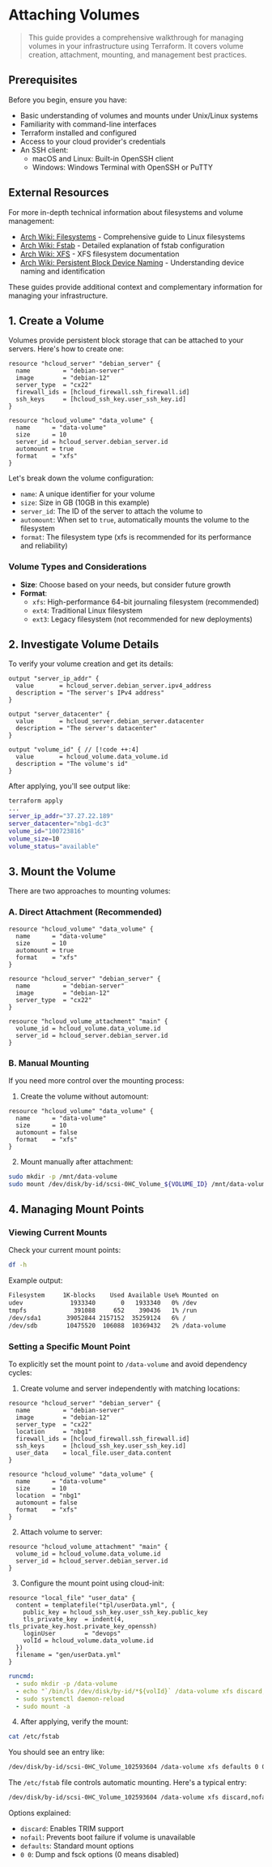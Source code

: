 # Attaching Volumes

> This guide provides a comprehensive walkthrough for managing volumes in your infrastructure using Terraform. It covers volume creation, attachment, mounting, and management best practices.

## Prerequisites

Before you begin, ensure you have:

- Basic understanding of volumes and mounts under Unix/Linux systems
- Familiarity with command-line interfaces
- Terraform installed and configured
- Access to your cloud provider's credentials
- An SSH client:
    - macOS and Linux: Built-in OpenSSH client
    - Windows: Windows Terminal with OpenSSH or PuTTY

## External Resources

For more in-depth technical information about filesystems and volume management:

- [Arch Wiki: Filesystems](https://wiki.archlinux.org/title/File_systems) - Comprehensive guide to Linux filesystems
- [Arch Wiki: Fstab](https://wiki.archlinux.org/title/Fstab) - Detailed explanation of fstab configuration
- [Arch Wiki: XFS](https://wiki.archlinux.org/title/XFS) - XFS filesystem documentation
- [Arch Wiki: Persistent Block Device Naming](https://wiki.archlinux.org/title/Persistent_block_device_naming) - Understanding device naming and identification

These guides provide additional context and complementary information for managing your infrastructure.

## 1. Create a Volume

Volumes provide persistent block storage that can be attached to your servers. Here's how to create one:

```hcl
resource "hcloud_server" "debian_server" {
  name         = "debian-server"
  image        = "debian-12"
  server_type  = "cx22"
  firewall_ids = [hcloud_firewall.ssh_firewall.id]
  ssh_keys     = [hcloud_ssh_key.user_ssh_key.id]
}

resource "hcloud_volume" "data_volume" {
  name      = "data-volume"
  size      = 10
  server_id = hcloud_server.debian_server.id
  automount = true
  format    = "xfs"
}
```

Let's break down the volume configuration:

- `name`: A unique identifier for your volume
- `size`: Size in GB (10GB in this example)
- `server_id`: The ID of the server to attach the volume to
- `automount`: When set to `true`, automatically mounts the volume to the filesystem
- `format`: The filesystem type (xfs is recommended for its performance and reliability)

### Volume Types and Considerations

- **Size**: Choose based on your needs, but consider future growth
- **Format**:
  - `xfs`: High-performance 64-bit journaling filesystem (recommended)
  - `ext4`: Traditional Linux filesystem
  - `ext3`: Legacy filesystem (not recommended for new deployments)

## 2. Investigate Volume Details

To verify your volume creation and get its details:

```hcl
output "server_ip_addr" {
  value       = hcloud_server.debian_server.ipv4_address
  description = "The server's IPv4 address"
}

output "server_datacenter" {
  value       = hcloud_server.debian_server.datacenter
  description = "The server's datacenter"
}

output "volume_id" { // [!code ++:4]
  value       = hcloud_volume.data_volume.id
  description = "The volume's id"
}
```

After applying, you'll see output like:

```sh
terraform apply
...
server_ip_addr="37.27.22.189"
server_datacenter="nbg1-dc3"
volume_id="100723816"
volume_size=10
volume_status="available"
```

## 3. Mount the Volume

There are two approaches to mounting volumes:

### A. Direct Attachment (Recommended)

```hcl
resource "hcloud_volume" "data_volume" {
  name      = "data-volume"
  size      = 10
  automount = true
  format    = "xfs"
}

resource "hcloud_server" "debian_server" {
  name         = "debian-server"
  image        = "debian-12"
  server_type  = "cx22"
}

resource "hcloud_volume_attachment" "main" {
  volume_id = hcloud_volume.data_volume.id
  server_id = hcloud_server.debian_server.id
}
```

### B. Manual Mounting

If you need more control over the mounting process:

1. Create the volume without automount:

```hcl
resource "hcloud_volume" "data_volume" {
  name      = "data-volume"
  size      = 10
  automount = false
  format    = "xfs"
}
```

2. Mount manually after attachment:

```sh
sudo mkdir -p /mnt/data-volume
sudo mount /dev/disk/by-id/scsi-0HC_Volume_${VOLUME_ID} /mnt/data-volume
```

## 4. Managing Mount Points

### Viewing Current Mounts

Check your current mount points:

```sh
df -h
```

Example output:

```sh
Filesystem     1K-blocks    Used Available Use% Mounted on
udev             1933340       0   1933340   0% /dev
tmpfs             391088     652    390436   1% /run
/dev/sda1       39052844 2157152  35259124   6% /
/dev/sdb        10475520  106088  10369432   2% /data-volume
```

### Setting a Specific Mount Point

To explicitly set the mount point to `/data-volume` and avoid dependency cycles:

1. Create volume and server independently with matching locations:

```hcl
resource "hcloud_server" "debian_server" {
  name         = "debian-server"
  image        = "debian-12"
  server_type  = "cx22"
  location     = "nbg1"
  firewall_ids = [hcloud_firewall.ssh_firewall.id]
  ssh_keys     = [hcloud_ssh_key.user_ssh_key.id]
  user_data    = local_file.user_data.content
}

resource "hcloud_volume" "data_volume" {
  name      = "data-volume"
  size      = 10
  location  = "nbg1"
  automount = false
  format    = "xfs"
}
```

2. Attach volume to server:

```hcl
resource "hcloud_volume_attachment" "main" {
  volume_id = hcloud_volume.data_volume.id
  server_id = hcloud_server.debian_server.id
}
```

3. Configure the mount point using cloud-init:

```hcl
resource "local_file" "user_data" {
  content = templatefile("tpl/userData.yml", {
    public_key = hcloud_ssh_key.user_ssh_key.public_key
    tls_private_key  = indent(4, tls_private_key.host.private_key_openssh)
    loginUser        = "devops"
    volId = hcloud_volume.data_volume.id
  })
  filename = "gen/userData.yml"
}
```

```yml
runcmd:
  - sudo mkdir -p /data-volume
  - echo "`/bin/ls /dev/disk/by-id/*${volId}` /data-volume xfs discard,nofail,defaults 0 0" | sudo tee -a /etc/fstab
  - sudo systemctl daemon-reload
  - sudo mount -a
```

4. After applying, verify the mount:

```sh
cat /etc/fstab
```

You should see an entry like:
```sh
/dev/disk/by-id/scsi-0HC_Volume_102593604 /data-volume xfs defaults 0 0
```

The `/etc/fstab` file controls automatic mounting. Here's a typical entry:

```sh
/dev/disk/by-id/scsi-0HC_Volume_102593604 /data-volume xfs discard,nofail,defaults 0 0
```

Options explained:

- `discard`: Enables TRIM support
- `nofail`: Prevents boot failure if volume is unavailable
- `defaults`: Standard mount options
- `0 0`: Dump and fsck options (0 means disabled)
